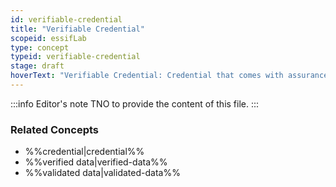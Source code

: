 ```yaml
---
id: verifiable-credential
title: "Verifiable Credential"
scopeid: essifLab
type: concept
typeid: verifiable-credential
stage: draft
hoverText: "Verifiable Credential: Credential that comes with assurances regarding its provenance (the Party that issued it) and its integrity (the property that the Credential data has not been tampered with in transit, i.e. is the same as when issued)."
---
```


:::info Editor's note
TNO to provide the content of this file.
:::

### Related Concepts
- %%credential|credential%%
- %%verified data|verified-data%%
- %%validated data|validated-data%%

